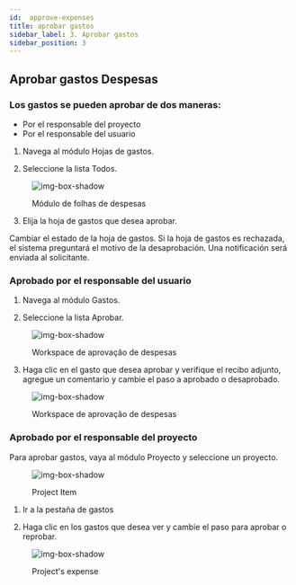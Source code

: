 ```yaml
---
id:  approve-expenses
title: aprobar gastos
sidebar_label: 3. Aprobar gastos
sidebar_position: 3
---
```


## Aprobar gastos Despesas


### Los gastos se pueden aprobar de dos maneras:

- Por el responsable del proyecto
- Por el responsable del usuario



1. Navega al módulo Hojas de gastos.

2. Seleccione la lista Todos.

<figure>

![img-box-shadow](/img/university/expenses/university-expense-sheets-1.png)
<figcaption>Módulo de folhas de despesas</figcaption>
</figure>

3. Elija la hoja de gastos que desea aprobar.


Cambiar el estado de la hoja de gastos. Si la hoja de gastos es rechazada, el sistema preguntará el motivo de la desaprobación.
Una notificación será enviada al solicitante.


### Aprobado por el responsable del usuario


1. Navega al módulo Gastos.

2. Seleccione la lista Aprobar.

<figure>

![img-box-shadow](/img/university/expenses/university-expenses-approve-1.png)
<figcaption>Workspace de aprovação de despesas</figcaption>
</figure>

3. Haga clic en el gasto que desea aprobar y verifique el recibo adjunto, agregue un comentario y cambie el paso a aprobado o desaprobado.

<figure>

![img-box-shadow](/img/university/expenses/university-expenses-approve-2.png)
<figcaption>Workspace de aprovação de despesas</figcaption>
</figure>


### Aprobado por el responsable del proyecto

Para aprobar gastos, vaya al módulo Proyecto y seleccione un proyecto.

<figure>

![img-box-shadow](/img/university/expenses/university-expenses-3-project.png)
<figcaption>Project Item</figcaption>
</figure>


1. Ir a la pestaña de gastos

2. Haga clic en los gastos que desea ver y cambie el paso para aprobar o reprobar.


<figure>

![img-box-shadow](/img/university/expenses/university-expenses-approve-3.png)
<figcaption>Project's expense</figcaption>
</figure>

